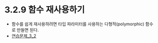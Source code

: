 3.2.9 함수 재사용하기
===
* 함수를 쉽게 재사용하려면 타입 파라미터를 사용하는 다형적(polymorphic) 함수로 만들면 된다.
* [연습문제_3_2](https://github.com/sdk0213/Knowledge-Storage/blob/master/kotlin/kotlin%20with%20safe%20Programming/exam/exam_3_2.md)
